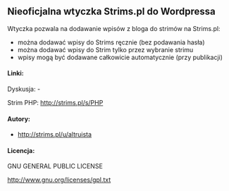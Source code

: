 ## Nieoficjalna wtyczka Strims.pl do Wordpressa

Wtyczka pozwala na dodawanie wpisów z bloga do strimów na Strims.pl:
- można dodawać wpisy do Strims ręcznie (bez podawania hasła)
- można dodawać wpisy do Strim tylko przez wybranie strimu
- wpisy mogą być dodawane całkowicie automatycznie (przy publikacji)

#### Linki:
Dyskusja: -

Strim PHP: http://strims.pl/s/PHP

#### Autory:
- http://strims.pl/u/altruista

#### Licencja:
GNU GENERAL PUBLIC LICENSE

http://www.gnu.org/licenses/gpl.txt
